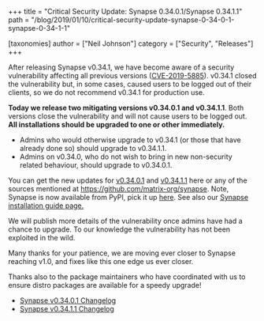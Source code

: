 +++
title = "Critical Security Update: Synapse 0.34.0.1/Synapse 0.34.1.1"
path = "/blog/2019/01/10/critical-security-update-synapse-0-34-0-1-synapse-0-34-1-1"

[taxonomies]
author = ["Neil Johnson"]
category = ["Security", "Releases"]
+++

After releasing Synapse v0.34.1, we have become aware of a security vulnerability affecting all previous versions (<a href="http://cve.mitre.org/cgi-bin/cvename.cgi?name=CVE-2019-5885">CVE-2019-5885</a>). v0.34.1 closed the vulnerability but, in some cases, caused users to be logged out of their clients, so we do not recommend v0.34.1 for production use.

<b>Today we release two mitigating versions v0.34.0.1 and v0.34.1.1</b>. Both versions close the vulnerability and will not cause users to be logged out. <b>All installations should be upgraded to one or other immediately.</b>

<ul>
  <li style="font-weight: 400;">Admins who would otherwise upgrade to v0.34.1 (or those that have already done so) should upgrade to v0.34.1.1.
</li>
  <li style="font-weight: 400;">Admins on v0.34.0, who do not wish to bring in new non-security related behaviour, should upgrade to v0.34.0.1.
</li>
</ul>

You can get the new updates for <a href="https://github.com/matrix-org/synapse/releases/tag/v0.34.0.1">v0.34.0.1</a> and <a href="https://github.com/matrix-org/synapse/releases/tag/v0.34.1.1">v0.34.1.1</a> here or any of the sources mentioned at <a href="https://github.com/matrix-org/synapse">https://github.com/matrix-org/synapse</a>. Note, Synapse is now available from PyPI, pick it up <a href="https://pypi.org/project/matrix-synapse/">here</a>. See also our <a href="/docs/guides/installing-synapse">Synapse installation guide page.</a>

We will publish more details of the vulnerability once admins have had a chance to upgrade. To our knowledge the vulnerability has not been exploited in the wild.

Many thanks for your patience, we are moving ever closer to Synapse reaching v1.0, and fixes like this one edge us ever closer.

Thanks also to the package maintainers who have coordinated with us to ensure distro packages are available for a speedy upgrade!

<ul>
  <li><a href="https://github.com/matrix-org/synapse/releases/tag/v0.34.0.1">Synapse v0.34.0.1 Changelog</a></li>
  <li><a href="https://github.com/matrix-org/synapse/releases/tag/v0.34.1.1">Synapse v0.34.1.1 Changelog</a></li>
</ul>
